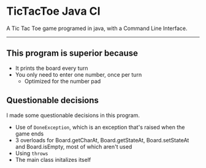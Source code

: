 # TicTacToe Java CI

A Tic Tac Toe game programed in java, with a Command Line Interface.

---

## This program is superior because

  - It prints the board every turn
  - You only need to enter one number, once per turn
    - Optimized for the number pad

## Questionable decisions

I made some questionable decisions in this program.

  - Use of `DoneException`, which is an exception that's raised when the game ends
  - 3 overloads for Board.getCharAt, Board.getStateAt, Board.setStateAt and Board.isEmpty, most of which aren't used
  - Using `throws`
  - The main class initalizes itself
